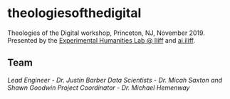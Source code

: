 # theologiesofthedigital
Theologies of the Digital workshop, Princeton, NJ, November 2019.
Presented by the [Experimental Humanities Lab @ Iliff](https://www.iliff.edu/experimental-humanities/) and [ai.iliff](https://ai.iliff.edu/). 

## Team 

*Lead Engineer - Dr. Justin Barber*
*Data Scientists - Dr. Micah Saxton and Shawn Goodwin*
*Project Coordinator - Dr. Michael Hemenway*